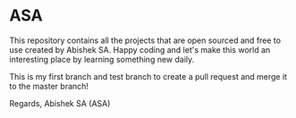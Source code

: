 # ASA
This repository contains all the projects that are open sourced and free to use created by Abishek SA. 
Happy coding and let's make this world an interesting place by learning something new daily.

This is my first branch and test branch to create a pull request and merge it to the master branch!

Regards,
Abishek SA (ASA)
